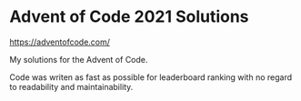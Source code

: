 # Advent of Code 2021 Solutions

https://adventofcode.com/

My solutions for the Advent of Code. 

Code was writen as fast as possible for leaderboard ranking with no regard to readability and maintainability.